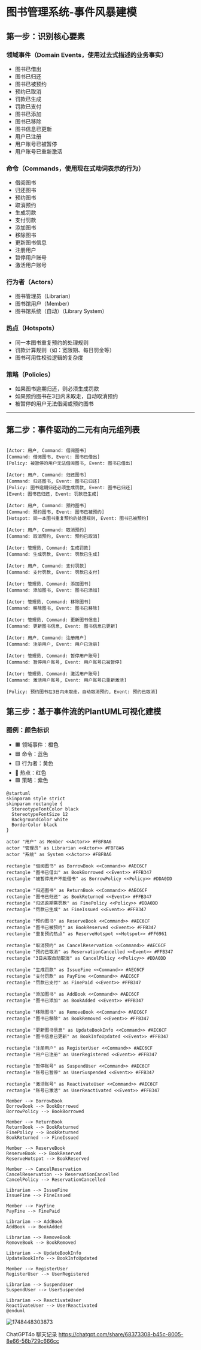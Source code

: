 # 图书管理系统-事件风暴建模

## 第一步：识别核心要素

### 领域事件（Domain Events，使用过去式描述的业务事实）

- 图书已借出
- 图书已归还
- 图书已被预约
- 预约已取消
- 罚款已生成
- 罚款已支付
- 图书已添加
- 图书已移除
- 图书信息已更新
- 用户已注册
- 用户账号已被暂停
- 用户账号已重新激活

### 命令（Commands，使用现在式动词表示的行为）

- 借阅图书
- 归还图书
- 预约图书
- 取消预约
- 生成罚款
- 支付罚款
- 添加图书
- 移除图书
- 更新图书信息
- 注册用户
- 暂停用户账号
- 激活用户账号

### 行为者（Actors）

- 图书管理员（Librarian）
- 图书馆用户（Member）
- 图书馆系统（自动）（Library System）

### 热点（Hotspots）

- 同一本图书重复预约的处理规则
- 罚款计算规则（如：宽限期、每日罚金等）
- 图书可用性校验逻辑的复杂度

### 策略（Policies）

- 如果图书逾期归还，则必须生成罚款
- 如果预约图书在3日内未取走，自动取消预约
- 被暂停的用户无法借阅或预约图书

---

## 第二步：事件驱动的二元有向元组列表

```text

[Actor: 用户, Command: 借阅图书]
[Command: 借阅图书, Event: 图书已借出]
[Policy: 被暂停的用户无法借阅图书, Event: 图书已借出]

[Actor: 用户, Command: 归还图书]
[Command: 归还图书, Event: 图书已归还]
[Policy: 图书逾期归还必须生成罚款, Event: 图书已归还]
[Event: 图书已归还, Event: 罚款已生成]

[Actor: 用户, Command: 预约图书]
[Command: 预约图书, Event: 图书已被预约]
[Hotspot: 同一本图书重复预约的处理规则, Event: 图书已被预约]

[Actor: 用户, Command: 取消预约]
[Command: 取消预约, Event: 预约已取消]

[Actor: 管理员, Command: 生成罚款]
[Command: 生成罚款, Event: 罚款已生成]

[Actor: 用户, Command: 支付罚款]
[Command: 支付罚款, Event: 罚款已支付]

[Actor: 管理员, Command: 添加图书]
[Command: 添加图书, Event: 图书已添加]

[Actor: 管理员, Command: 移除图书]
[Command: 移除图书, Event: 图书已移除]

[Actor: 管理员, Command: 更新图书信息]
[Command: 更新图书信息, Event: 图书信息已更新]

[Actor: 用户, Command: 注册用户]
[Command: 注册用户, Event: 用户已注册]

[Actor: 管理员, Command: 暂停用户账号]
[Command: 暂停用户账号, Event: 用户账号已被暂停]

[Actor: 管理员, Command: 激活用户账号]
[Command: 激活用户账号, Event: 用户账号已重新激活]

[Policy: 预约图书在3日内未取走，自动取消预约, Event: 预约已取消]
```



## 第三步：基于事件流的PlantUML可视化建模

### 图例：颜色标识

* 🟧 领域事件：橙色
* 🟦 命令：蓝色
* 🟨 行为者：黄色
* 🔴 热点：红色
* 🟪 策略：紫色

```plantuml
@startuml
skinparam style strict
skinparam rectangle {
  StereotypeFontColor black
  StereotypeFontSize 12
  BackgroundColor white
  BorderColor black
}

actor "用户" as Member <<Actor>> #FBF8A6
actor "管理员" as Librarian <<Actor>> #FBF8A6
actor "系统" as System <<Actor>> #FBF8A6

rectangle "借阅图书" as BorrowBook <<Command>> #AEC6CF
rectangle "图书已借出" as BookBorrowed <<Event>> #FFB347
rectangle "被暂停用户不能借书" as BorrowPolicy <<Policy>> #DDA0DD

rectangle "归还图书" as ReturnBook <<Command>> #AEC6CF
rectangle "图书已归还" as BookReturned <<Event>> #FFB347
rectangle "归还逾期需罚款" as FinePolicy <<Policy>> #DDA0DD
rectangle "罚款已生成" as FineIssued <<Event>> #FFB347

rectangle "预约图书" as ReserveBook <<Command>> #AEC6CF
rectangle "图书已被预约" as BookReserved <<Event>> #FFB347
rectangle "重复预约热点" as ReserveHotspot <<Hotspot>> #FF6961

rectangle "取消预约" as CancelReservation <<Command>> #AEC6CF
rectangle "预约已取消" as ReservationCancelled <<Event>> #FFB347
rectangle "3日未取自动取消" as CancelPolicy <<Policy>> #DDA0DD

rectangle "生成罚款" as IssueFine <<Command>> #AEC6CF
rectangle "支付罚款" as PayFine <<Command>> #AEC6CF
rectangle "罚款已支付" as FinePaid <<Event>> #FFB347

rectangle "添加图书" as AddBook <<Command>> #AEC6CF
rectangle "图书已添加" as BookAdded <<Event>> #FFB347

rectangle "移除图书" as RemoveBook <<Command>> #AEC6CF
rectangle "图书已移除" as BookRemoved <<Event>> #FFB347

rectangle "更新图书信息" as UpdateBookInfo <<Command>> #AEC6CF
rectangle "图书信息已更新" as BookInfoUpdated <<Event>> #FFB347

rectangle "注册用户" as RegisterUser <<Command>> #AEC6CF
rectangle "用户已注册" as UserRegistered <<Event>> #FFB347

rectangle "暂停账号" as SuspendUser <<Command>> #AEC6CF
rectangle "账号已暂停" as UserSuspended <<Event>> #FFB347

rectangle "激活账号" as ReactivateUser <<Command>> #AEC6CF
rectangle "账号已激活" as UserReactivated <<Event>> #FFB347

Member --> BorrowBook
BorrowBook --> BookBorrowed
BorrowPolicy --> BookBorrowed

Member --> ReturnBook
ReturnBook --> BookReturned
FinePolicy --> BookReturned
BookReturned --> FineIssued

Member --> ReserveBook
ReserveBook --> BookReserved
ReserveHotspot --> BookReserved

Member --> CancelReservation
CancelReservation --> ReservationCancelled
CancelPolicy --> ReservationCancelled

Librarian --> IssueFine
IssueFine --> FineIssued

Member --> PayFine
PayFine --> FinePaid

Librarian --> AddBook
AddBook --> BookAdded

Librarian --> RemoveBook
RemoveBook --> BookRemoved

Librarian --> UpdateBookInfo
UpdateBookInfo --> BookInfoUpdated

Member --> RegisterUser
RegisterUser --> UserRegistered

Librarian --> SuspendUser
SuspendUser --> UserSuspended

Librarian --> ReactivateUser
ReactivateUser --> UserReactivated
@enduml

```


![1748448303873](image/图书管理系统-事件风暴建模/1748448303873.png)


ChatGPT4o 聊天记录
https://chatgpt.com/share/68373308-b45c-8005-8e66-56b729c666cc
